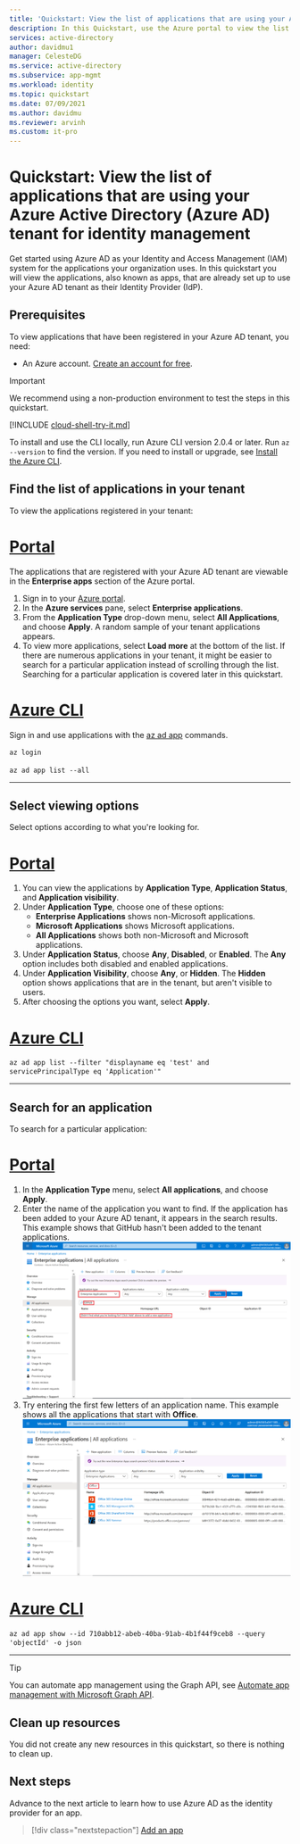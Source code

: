 ```yaml
---
title: 'Quickstart: View the list of applications that are using your Azure Active Directory (Azure AD) tenant for identity management'
description: In this Quickstart, use the Azure portal to view the list of applications that are registered to use your Azure Active Directory (Azure AD) tenant for identity management.
services: active-directory
author: davidmu1
manager: CelesteDG
ms.service: active-directory
ms.subservice: app-mgmt
ms.workload: identity
ms.topic: quickstart
ms.date: 07/09/2021
ms.author: davidmu
ms.reviewer: arvinh
ms.custom: it-pro
---
```


# Quickstart: View the list of applications that are using your Azure Active Directory (Azure AD) tenant for identity management

Get started using Azure AD as your Identity and Access Management (IAM) system for the applications your organization uses. In this quickstart you will view the applications, also known as apps, that are already set up to use your Azure AD tenant as their Identity Provider (IdP).

## Prerequisites

To view applications that have been registered in your Azure AD tenant, you need:

- An Azure account. [Create an account for free](https://azure.microsoft.com/free/?WT.mc_id=A261C142F).

>[!IMPORTANT]
>We recommend using a non-production environment to test the steps in this quickstart.

[!INCLUDE [cloud-shell-try-it.md](../../../includes/cloud-shell-try-it.md)]

To install and use the CLI locally, run Azure CLI version 2.0.4 or later. Run `az --version` to find the version. If you need to install or upgrade, see [Install the Azure CLI](/cli/azure/install-azure-cli).

## Find the list of applications in your tenant

To view the applications registered in your tenant:

# [Portal](#tab/azure-portal)

The applications that are registered with your Azure AD tenant are viewable in the **Enterprise apps** section of the Azure portal.

1. Sign in to your [Azure portal](https://portal.azure.com).
2. In the **Azure services** pane, select **Enterprise applications**.
3. From the **Application Type** drop-down menu, select **All Applications**, and choose **Apply**. A random sample of your tenant applications appears.
4. To view more applications, select **Load more** at the bottom of the list. If there are numerous applications in your tenant, it might be easier to search for a particular application instead of scrolling through the list. Searching for a particular application is covered later in this quickstart.

# [Azure CLI](#tab/azure-cli)

Sign in and use applications with the [az ad app](/cli/azure/ad/app) commands.

```azurecli
az login

az ad app list --all
```

---

## Select viewing options

Select options according to what you're looking for.

# [Portal](#tab/azure-portal)

1. You can view the applications by **Application Type**, **Application Status**, and **Application visibility**.
2. Under **Application Type**, choose one of these options:
    - **Enterprise Applications** shows non-Microsoft applications.
    - **Microsoft Applications** shows Microsoft applications.
    - **All Applications** shows both non-Microsoft and Microsoft applications.
3. Under **Application Status**, choose **Any**, **Disabled**, or **Enabled**. The **Any** option includes both disabled and enabled applications.
4. Under **Application Visibility**, choose **Any**, or **Hidden**. The **Hidden** option shows applications that are in the tenant, but aren't visible to users.
5. After choosing the options you want, select **Apply**.

# [Azure CLI](#tab/azure-cli)

```azurecli
az ad app list --filter "displayname eq 'test' and servicePrincipalType eq 'Application'"
```

---

## Search for an application

To search for a particular application:

# [Portal](#tab/azure-portal)

1. In the **Application Type** menu, select **All applications**, and choose **Apply**.
2. Enter the name of the application you want to find. If the application has been added to your Azure AD tenant, it appears in the search results. This example shows that GitHub hasn't been added to the tenant applications.
    ![Example shows an app hasn't been added to the tenant](media/view-applications-portal/search-for-tenant-application.png)
3. Try entering the first few letters of an application name. This example shows all the applications that start with **Office**.
    ![Example shows all apps that start with Sales](media/view-applications-portal/search-by-prefix.png)

# [Azure CLI](#tab/azure-cli)

```azurecli
az ad app show --id 710abb12-abeb-40ba-91ab-4b1f44f9ceb8 --query 'objectId' -o json
```

---

> [!TIP]
> You can automate app management using the Graph API, see [Automate app management with Microsoft Graph API](/graph/application-saml-sso-configure-api).

## Clean up resources

You did not create any new resources in this quickstart, so there is nothing to clean up.

## Next steps

Advance to the next article to learn how to use Azure AD as the identity provider for an app.
> [!div class="nextstepaction"]
> [Add an app](add-application-portal.md)
